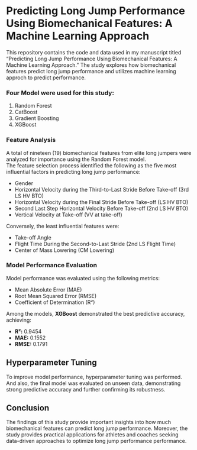 # Predicting Long Jump Performance Using Biomechanical Features: A Machine Learning Approach<br>
This repository contains the code and data used in my manuscript titled “Predicting Long Jump Performance Using Biomechanical Features: A Machine Learning Approach.” The study explores how biomechanical features predict long jump performance and utilizes machine learning approch to predict performance.<br>

###  Four Model were used for this study:<br>
1. Random Forest<br>
2. CatBoost<br>
3. Gradient Boosting<br>
4. XGBoost<br>

### Feature Analysis<br>
A total of nineteen (19) biomechanical features from elite long jumpers were analyzed for importance using the Random Forest model.<br> The feature selection process identified the following as the five most influential factors in predicting long jump performance:<br>

- Gender<br>
- Horizontal Velocity during the Third-to-Last Stride Before Take-off (3rd LS HV BTO)<br>
- Horizontal Velocity during the Final Stride Before Take-off (LS HV BTO)<br>
- Second Last Step Horizontal Velocity Before Take-off (2nd LS HV BTO)<br>
- Vertical Velocity at Take-off (VV at take-off)<br>

Conversely, the least influential features were:<br>

- Take-off Angle<br>
- Flight Time During the Second-to-Last Stride (2nd LS Flight Time)<br>
- Center of Mass Lowering (CM Lowering)<br>

### Model Performance Evaluation<br>

Model performance was evaluated using the following metrics:<br>

- Mean Absolute Error (MAE)<br>
- Root Mean Squared Error (RMSE)<br>
- Coefficient of Determination (R²)<br>

Among the models, **XGBoost** demonstrated the best predictive accuracy, achieving:<br>

- **R²:** 0.9454<br>
- **MAE:** 0.1552<br>
- **RMSE:** 0.1791<br>

## Hyperparameter Tuning<br>

To improve model performance, hyperparameter tuning was performed. And also, the final model was evaluated on unseen data, demonstrating strong predictive accuracy and further confirming its robustness.<br>

## Conclusion<br>

The findings of this study provide important insights into how much biomechanical features can predict long jump performance. Moreover, the study provides practical applications for athletes and coaches seeking data-driven approaches to optimize long jump performance performance.





